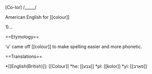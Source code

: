 [Co-lor] /_____/

American English for [[colour]]

1)...

==Etymology==

'u' came off [[colour]] to make spelling easier and more phonetic.

==Translations==

*[[English(British)]]: [[Colour]]
*he: [[צבע]]
*pl: [[kolor]]
*yi: [[פאַרבּ]]